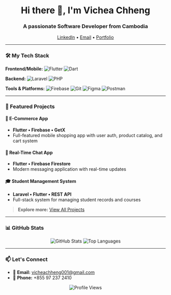 <h1 align="center">Hi there 👋, I'm Vichea Chheng</h1>
<h3 align="center">A passionate Software Developer from Cambodia</h3>

<p align="center">
  <a href="https://www.linkedin.com/in/your-linkedin">LinkedIn</a> •
  <a href="mailto:vicheachheng001@gmail.com">Email</a> •
  <a href="[Your Portfolio URL]">Portfolio</a> <!-- Optional -->
</p>

---

### 🛠️ My Tech Stack

**Frontend/Mobile:**
![Flutter](https://img.shields.io/badge/Flutter-02569B?style=for-the-badge&logo=flutter&logoColor=white)
![Dart](https://img.shields.io/badge/Dart-0175C2?style=for-the-badge&logo=dart&logoColor=white)

**Backend:**
![Laravel](https://img.shields.io/badge/Laravel-FF2D20?style=for-the-badge&logo=laravel&logoColor=white)
![PHP](https://img.shields.io/badge/PHP-777BB4?style=for-the-badge&logo=php&logoColor=white)

**Tools & Platforms:**
![Firebase](https://img.shields.io/badge/Firebase-FFCA28?style=for-the-badge&logo=firebase&logoColor=black)
![Git](https://img.shields.io/badge/Git-F05032?style=for-the-badge&logo=git&logoColor=white)
![Figma](https://img.shields.io/badge/Figma-F24E1E?style=for-the-badge&logo=figma&logoColor=white)
![Postman](https://img.shields.io/badge/Postman-FF6C37?style=for-the-badge&logo=postman&logoColor=white)

---

### 📌 Featured Projects

#### 🛒 E-Commerce App
- **Flutter • Firebase • GetX**
- Full-featured mobile shopping app with user auth, product catalog, and cart system

#### 💬 Real-Time Chat App
- **Flutter • Firebase Firestore**
- Modern messaging application with real-time updates

#### 🎓 Student Management System
- **Laravel • Flutter • REST API**
- Full-stack system for managing student records and courses

> **Explore more:** [View All Projects](https://github.com/ventisigmaboy?tab=repositories)

---

### 📊 GitHub Stats

<p align="center">
  <img src="https://github-readme-stats.vercel.app/api?username=ventisigmaboy&show_icons=true&theme=default" alt="GitHub Stats" />
  <img src="https://github-readme-stats.vercel.app/api/top-langs/?username=ventisigmaboy&layout=compact&theme=default" alt="Top Languages" />
</p>

---

### 📫 Let's Connect
- 📧 **Email:** vicheachheng001@gmail.com
- 📱 **Phone:** +855 97 237 2410

<p align="center">
  <img src="https://komarev.com/ghpvc/?username=ventisigmaboy&color=blue" alt="Profile Views" />
</p>
